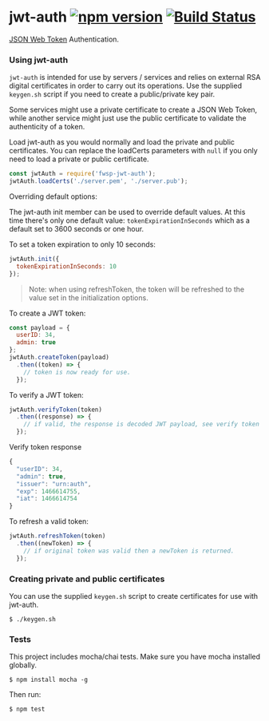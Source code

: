 # jwt-auth [![npm version](https://badge.fury.io/js/fwsp-jwt-auth.svg)](https://badge.fury.io/js/fwsp-jwt-auth) [![Build Status](https://travis-ci.org/flywheelsports/fwsp-jwt-auth.svg?branch=master)](https://travis-ci.org/flywheelsports/fwsp-jwt-auth)
[JSON Web Token](https://en.wikipedia.org/wiki/JSON_Web_Token) Authentication.

### Using jwt-auth
`jwt-auth` is intended for use by servers / services and relies on external RSA digital certificates in order to carry out its operations.
Use the supplied `keygen.sh` script if you need to create a public/private key pair.

Some services might use a private certificate to create a JSON Web Token, while another service might just use the public certificate to validate the authenticity of a token.

Load jwt-auth as you would normally and load the private and public certificates.  You can replace the loadCerts parameters with `null` if you only need to load a private or public certificate.

```javascript
const jwtAuth = require('fwsp-jwt-auth');
jwtAuth.loadCerts('./server.pem', './server.pub');
```

Overriding default options:

The jwt-auth init member can be used to override default values. At this time there's only one default value: `tokenExpirationInSeconds` which as a default set to 3600 seconds or one hour.

To set a token expiration to only 10 seconds:

```javascript
jwtAuth.init({
  tokenExpirationInSeconds: 10
});
```
> Note: when using refreshToken, the token will be refreshed to the value set in the initialization options.

To create a JWT token:

```javascript
const payload = {
  userID: 34,
  admin: true
};
jwtAuth.createToken(payload)
  .then((token) => {
    // token is now ready for use.
  });
```

To verify a JWT token:

```javascript
jwtAuth.verifyToken(token)
  .then((response) => {
    // if valid, the response is decoded JWT payload, see verify token response below.
  });
```

Verify token response
```javascript
{
  "userID": 34,
  "admin": true,
  "issuer": "urn:auth",
  "exp": 1466614755,
  "iat": 1466614754
}
```

To refresh a valid token:

```javascript
jwtAuth.refreshToken(token)
  .then((newToken) => {
    // if original token was valid then a newToken is returned.
  });
```

### Creating private and public certificates
You can use the supplied `keygen.sh` script to create certificates for use with jwt-auth.

```shell
$ ./keygen.sh
```

### Tests
This project includes mocha/chai tests.  Make sure you have mocha installed globally.

```shell
$ npm install mocha -g
```

Then run:

```shell
$ npm test
```
